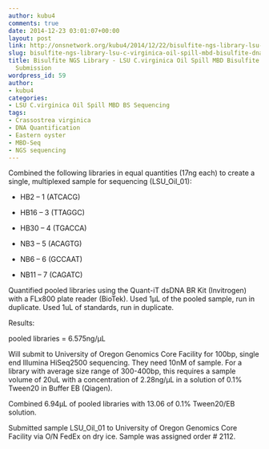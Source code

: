```yaml
---
author: kubu4
comments: true
date: 2014-12-23 03:01:07+00:00
layout: post
link: http://onsnetwork.org/kubu4/2014/12/22/bisulfite-ngs-library-lsu-c-virginica-oil-spill-mbd-bisulfite-dna-sequencing-submission/
slug: bisulfite-ngs-library-lsu-c-virginica-oil-spill-mbd-bisulfite-dna-sequencing-submission
title: Bisulfite NGS Library - LSU C.virginica Oil Spill MBD Bisulfite DNA Sequencing
  Submission
wordpress_id: 59
author:
- kubu4
categories:
- LSU C.virginica Oil Spill MBD BS Sequencing
tags:
- Crassostrea virginica
- DNA Quantification
- Eastern oyster
- MBD-Seq
- NGS sequencing
---
```


Combined the following libraries in equal quantities (17ng each) to create a single, multiplexed sample for sequencing (LSU_Oil_01):




    
  * HB2 – 1 (ATCACG)

    
  * HB16 – 3 (TTAGGC)

    
  * HB30 – 4 (TGACCA)

    
  * NB3 – 5 (ACAGTG)

    
  * NB6 – 6 (GCCAAT)

    
  * NB11 – 7 (CAGATC)



Quantified pooled libraries using the Quant-iT dsDNA BR Kit (Invitrogen) with a FLx800 plate reader (BioTek). Used 1μL of the pooled sample, run in duplicate. Used 1uL of standards, run in duplicate.

Results:

pooled libraries = 6.575ng/μL

Will submit to University of Oregon Genomics Core Facility for 100bp, single end Illumina HiSeq2500 sequencing. They need 10nM of sample. For a library with average size range of 300-400bp, this requires a sample volume of 20uL with a concentration of 2.28ng/μL in a solution of 0.1% Tween20 in Buffer EB (Qiagen).

Combined 6.94μL of pooled libraries with 13.06 of 0.1% Tween20/EB solution.

Submitted sample LSU_Oil_01 to University of Oregon Genomics Core Facility via O/N FedEx on dry ice. Sample was assigned order # 2112.
